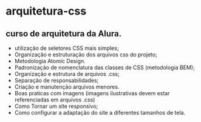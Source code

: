 # arquitetura-css
## curso de arquitetura da Alura. 

* utilização  de  seletores CSS mais simples;
* Organização e estruturação dos arquivos css do projeto;
* Metodologia Atomic Design.
* Padronização de nomenclatura das classes de CSS (metodologia BEM);
* Organização e estrutura de arquivos .css;
* Separação de responsabilidades;
* Criação e manutenção arquivos menores.
* Boas praticas com imagens (imagens ilustrativas devem estar referenciadas em arquivos .css)
* Como Tornar um site responsivo;
* Como configurar a adaptação do site a diferentes tamanhos de tela.

